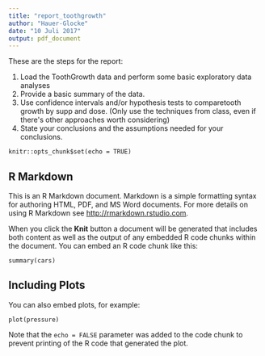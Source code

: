 ```yaml
---
title: "report_toothgrowth"
author: "Hauer-Glocke"
date: "10 Juli 2017"
output: pdf_document
---
```


These are the steps for the report:

1. Load the ToothGrowth data and perform some basic exploratory data analyses
2. Provide a basic summary of the data.
3. Use confidence intervals and/or hypothesis tests to comparetooth growth by supp and dose. (Only use the techniques from class, even if there's other approaches worth considering)
4. State your conclusions and the assumptions needed for your conclusions.


```{r setup, include=FALSE}
knitr::opts_chunk$set(echo = TRUE)
```

## R Markdown

This is an R Markdown document. Markdown is a simple formatting syntax for authoring HTML, PDF, and MS Word documents. For more details on using R Markdown see <http://rmarkdown.rstudio.com>.

When you click the **Knit** button a document will be generated that includes both content as well as the output of any embedded R code chunks within the document. You can embed an R code chunk like this:

```{r cars}
summary(cars)
```

## Including Plots

You can also embed plots, for example:

```{r pressure, echo=FALSE}
plot(pressure)
```

Note that the `echo = FALSE` parameter was added to the code chunk to prevent printing of the R code that generated the plot.
